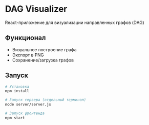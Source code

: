# DAG Visualizer

React-приложение для визуализации направленных графов (DAG)

## Функционал
- Визуальное построение графа
- Экспорт в PNG
- Сохранение/загрузка графов

## Запуск
```bash
# Установка
npm install

# Запуск сервера (отдельный терминал)
node server/server.js

# Запуск фронтенда
npm start
```
